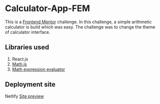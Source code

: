# Calculator-App-FEM

This is a [Frontend Mentor]() challenge. In this challenge, a simple arithmetic calculator is build which was easy. The challenge was to change the theme of calculator interface.

## Libraries used
1) React.js
2) [Math.js](https://mathjs.org/)
3) [Math expression evaluator](https://www.npmjs.com/package/math-expression-evaluator)

## Deployment site
Netlify
[Site preview](https://swagthehooman-calculator-fem.netlify.app/)
